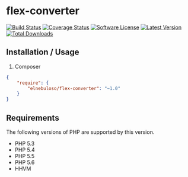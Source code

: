 # flex-converter

[![Build Status](https://img.shields.io/travis/elnebuloso/flex-converter/master.svg?style=flat-square)](https://travis-ci.org/elnebuloso/flex-converter)
[![Coverage Status](https://img.shields.io/coveralls/elnebuloso/flex-converter.svg?style=flat-square)](https://coveralls.io/r/elnebuloso/flex-converter?branch=master)
[![Software License](https://img.shields.io/packagist/l/elnebuloso/flex-converter.svg?style=flat-square)](LICENSE)
[![Latest Version](http://img.shields.io/packagist/v/elnebuloso/flex-converter.svg?style=flat-square)](https://packagist.org/packages/elnebuloso/flex-converter)
[![Total Downloads](http://img.shields.io/packagist/dt/elnebuloso/flex-converter.svg?style=flat-square)](https://packagist.org/packages/elnebuloso/flex-converter)

## Installation / Usage

1. Composer

``` json
{
    "require": {
        "elnebuloso/flex-converter": "~1.0"
    }
}
```

## Requirements

The following versions of PHP are supported by this version.

* PHP 5.3
* PHP 5.4
* PHP 5.5
* PHP 5.6
* HHVM